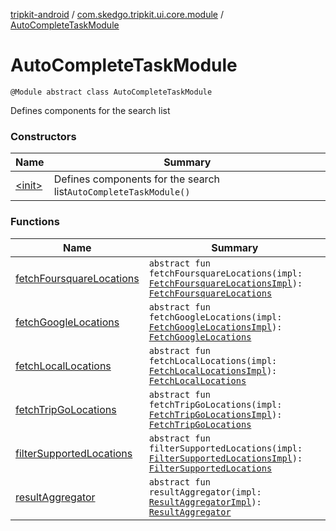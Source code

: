 [tripkit-android](../../index.md) / [com.skedgo.tripkit.ui.core.module](../index.md) / [AutoCompleteTaskModule](./index.md)

# AutoCompleteTaskModule

`@Module abstract class AutoCompleteTaskModule`

Defines components for the search list

### Constructors

| Name | Summary |
|---|---|
| [&lt;init&gt;](-init-.md) | Defines components for the search list`AutoCompleteTaskModule()` |

### Functions

| Name | Summary |
|---|---|
| [fetchFoursquareLocations](fetch-foursquare-locations.md) | `abstract fun fetchFoursquareLocations(impl: `[`FetchFoursquareLocationsImpl`](../../com.skedgo.tripkit.ui.geocoding/-fetch-foursquare-locations-impl/index.md)`): `[`FetchFoursquareLocations`](../../com.skedgo.tripkit.ui.search/-fetch-foursquare-locations/index.md) |
| [fetchGoogleLocations](fetch-google-locations.md) | `abstract fun fetchGoogleLocations(impl: `[`FetchGoogleLocationsImpl`](../../com.skedgo.tripkit.ui.geocoding/-fetch-google-locations-impl/index.md)`): `[`FetchGoogleLocations`](../../com.skedgo.tripkit.ui.search/-fetch-google-locations/index.md) |
| [fetchLocalLocations](fetch-local-locations.md) | `abstract fun fetchLocalLocations(impl: `[`FetchLocalLocationsImpl`](../../com.skedgo.tripkit.ui.geocoding/-fetch-local-locations-impl/index.md)`): `[`FetchLocalLocations`](../../com.skedgo.tripkit.ui.search/-fetch-local-locations/index.md) |
| [fetchTripGoLocations](fetch-trip-go-locations.md) | `abstract fun fetchTripGoLocations(impl: `[`FetchTripGoLocationsImpl`](../../com.skedgo.tripkit.ui.geocoding/-fetch-trip-go-locations-impl/index.md)`): `[`FetchTripGoLocations`](../../com.skedgo.tripkit.ui.search/-fetch-trip-go-locations/index.md) |
| [filterSupportedLocations](filter-supported-locations.md) | `abstract fun filterSupportedLocations(impl: `[`FilterSupportedLocationsImpl`](../../com.skedgo.tripkit.ui.geocoding/-filter-supported-locations-impl/index.md)`): `[`FilterSupportedLocations`](../../com.skedgo.tripkit.ui.geocoding/-filter-supported-locations/index.md) |
| [resultAggregator](result-aggregator.md) | `abstract fun resultAggregator(impl: `[`ResultAggregatorImpl`](../../com.skedgo.tripkit.ui.geocoding/-result-aggregator-impl/index.md)`): `[`ResultAggregator`](../../com.skedgo.tripkit.ui.geocoding/-result-aggregator/index.md) |
